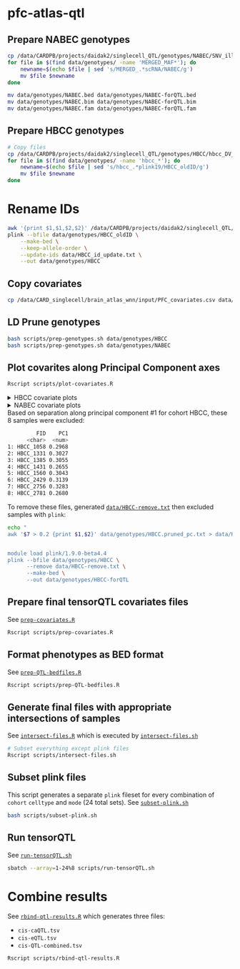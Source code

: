 # pfc-atlas-qtl



##  Prepare NABEC genotypes
```bash
cp /data/CARDPB/projects/daidak2/singlecell_QTL/genotypes/NABEC/SNV_illumina/MERGED_MAF_GENO005_plink19_NABEC_scRNA.{bed,bim,fam} data/genotypes
for file in $(find data/genotypes/ -name 'MERGED_MAF*'); do
    newname=$(echo $file | sed 's/MERGED_.*scRNA/NABEC/g')
    mv $file $newname
done

mv data/genotypes/NABEC.bed data/genotypes/NABEC-forQTL.bed
mv data/genotypes/NABEC.bim data/genotypes/NABEC-forQTL.bim
mv data/genotypes/NABEC.fam data/genotypes/NABEC-forQTL.fam
```
## Prepare HBCC genotypes
```bash
# Copy files
cp /data/CARDPB/projects/daidak2/singlecell_QTL/genotypes/HBCC/hbcc_DV_gvcf.deepvariant_SC_MAF_GENO_005_HWE_0001_updateid_plink19.{bed,bim,fam} data/genotypes
for file in $(find data/genotypes/ -name 'hbcc_*'); do
    newname=$(echo $file | sed 's/hbcc_.*plink19/HBCC_oldID/g')
    mv $file $newname
done
```

# Rename IDs
```bash
awk '{print $1,$1,$2,$2}' /data/CARDPB/projects/daidak2/singlecell_QTL/sample_info/HBCC_rename.tsv > data/HBCC_id_update.txt
plink --bfile data/genotypes/HBCC_oldID \
    --make-bed \
    --keep-allele-order \
    --update-ids data/HBCC_id_update.txt \
    --out data/genotypes/HBCC
```

## Copy covariates
```bash
cp /data/CARD_singlecell/brain_atlas_wnn/input/PFC_covariates.csv data/covariates.csv
```

## LD Prune genotypes
```bash
bash scripts/prep-genotypes.sh data/genotypes/HBCC
bash scripts/prep-genotypes.sh data/genotypes/NABEC
```


## Plot covarites along Principal Component axes
```bash
Rscript scripts/plot-covariates.R
```

<details>
    <summary>HBCC covariate plots</summary

![](plots/HBCC-Age.png)
![](plots/HBCC-Sex.png)
![](plots/HBCC-Ancestry.png)
![](plots/HBCC-Homogenization.png)
![](plots/HBCC-LibraryPrep.png)
![](plots/HBCC-Sequencing.png)

</details>


<details>
    <summary>NABEC covariate plots</summary

![](plots/NABEC-Age.png)
![](plots/NABEC-Sex.png)
![](plots/NABEC-Ancestry.png)
![](plots/NABEC-Homogenization.png)
![](plots/NABEC-LibraryPrep.png)
![](plots/NABEC-Sequencing.png)

</details

Based on separation along principal component #1 for cohort HBCC, these 8 samples were excluded:
```bash
         FID    PC1
      <char>  <num>
1: HBCC_1058 0.2968
2: HBCC_1331 0.3027
3: HBCC_1385 0.3055
4: HBCC_1431 0.2655
5: HBCC_1560 0.3043
6: HBCC_2429 0.3139
7: HBCC_2756 0.3283
8: HBCC_2781 0.2680
```

To remove these files, generated [`data/HBCC-remove.txt`](data/HBCC-remove.txt) then excluded samples with `plink`:

```bash
echo "
awk '$7 > 0.2 {print $1,$2}' data/genotypes/HBCC.pruned_pc.txt > data/HBCC-remove.txt


module load plink/1.9.0-beta4.4 
plink --bfile data/genotypes/HBCC \
      --remove data/HBCC-remove.txt \
      --make-bed \
      --out data/genotypes/HBCC-forQTL
```


## Prepare final tensorQTL covariates files
See [`prep-covariates.R`](scripts/prep-covariates.R)
```bash
Rscript scripts/prep-covariates.R
```

## Format phenotypes as BED format
See [`prep-QTL-bedfiles.R`](scripts/prep-QTL-bedfiles.R)
```bash
Rscript scripts/prep-QTL-bedfiles.R
```


## Generate final files with appropriate intersections of samples
See [`intersect-files.R`](scripts/intersect-files.R) which is executed by [`intersect-files.sh`](scripts/intersect-files.sh)
```bash
# Subset everything except plink files
Rscript scripts/intersect-files.sh
```

## Subset plink files
This script generates a separate `plink` fileset for every combination of `cohort` `celltype` and `mode` (24 total sets).
See [`subset-plink.sh`](scripts/subset-plink.sh)
```bash
bash scripts/subset-plink.sh
```


## Run tensorQTL
See [`run-tensorQTL.sh`](scripts/run-tensorQTL.sh)
```bash
sbatch --array=1-24%8 scripts/run-tensorQTL.sh
```

# Combine results
See [`rbind-qtl-results.R`](scripts/rbind-qtl-results.R) which generates three files:
- `cis-caQTL.tsv`
- `cis-eQTL.tsv`
- `cis-QTL-combined.tsv`
```bash
Rscript scripts/rbind-qtl-results.R
```

